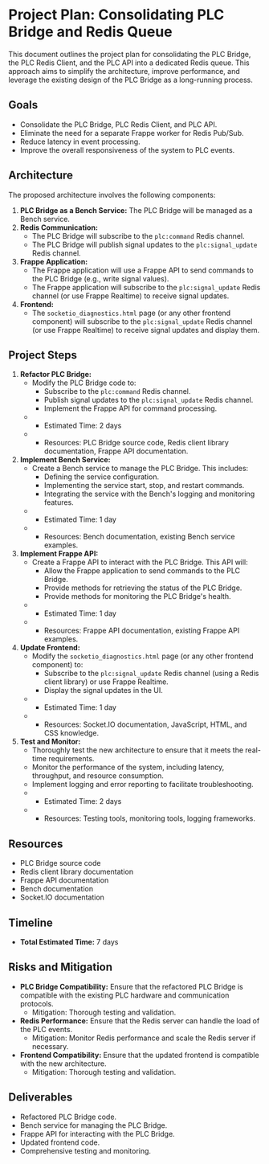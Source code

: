 # Project Plan: Consolidating PLC Bridge and Redis Queue

This document outlines the project plan for consolidating the PLC Bridge, the PLC Redis Client, and the PLC API into a dedicated Redis queue. This approach aims to simplify the architecture, improve performance, and leverage the existing design of the PLC Bridge as a long-running process.

## Goals

*   Consolidate the PLC Bridge, PLC Redis Client, and PLC API.
*   Eliminate the need for a separate Frappe worker for Redis Pub/Sub.
*   Reduce latency in event processing.
*   Improve the overall responsiveness of the system to PLC events.

## Architecture

The proposed architecture involves the following components:

1.  **PLC Bridge as a Bench Service:** The PLC Bridge will be managed as a Bench service.
2.  **Redis Communication:**
    *   The PLC Bridge will subscribe to the `plc:command` Redis channel.
    *   The PLC Bridge will publish signal updates to the `plc:signal_update` Redis channel.
3.  **Frappe Application:**
    *   The Frappe application will use a Frappe API to send commands to the PLC Bridge (e.g., write signal values).
    *   The Frappe application will subscribe to the `plc:signal_update` Redis channel (or use Frappe Realtime) to receive signal updates.
4.  **Frontend:**
    *   The `socketio_diagnostics.html` page (or any other frontend component) will subscribe to the `plc:signal_update` Redis channel (or use Frappe Realtime) to receive signal updates and display them.

## Project Steps

1.  **Refactor PLC Bridge:**
    *   Modify the PLC Bridge code to:
        *   Subscribe to the `plc:command` Redis channel.
        *   Publish signal updates to the `plc:signal_update` Redis channel.
        *   Implement the Frappe API for command processing.
    *   *   Estimated Time: 2 days
    *   *   Resources: PLC Bridge source code, Redis client library documentation, Frappe API documentation.
2.  **Implement Bench Service:**
    *   Create a Bench service to manage the PLC Bridge. This includes:
        *   Defining the service configuration.
        *   Implementing the service start, stop, and restart commands.
        *   Integrating the service with the Bench's logging and monitoring features.
    *   *   Estimated Time: 1 day
    *   *   Resources: Bench documentation, existing Bench service examples.
3.  **Implement Frappe API:**
    *   Create a Frappe API to interact with the PLC Bridge. This API will:
        *   Allow the Frappe application to send commands to the PLC Bridge.
        *   Provide methods for retrieving the status of the PLC Bridge.
        *   Provide methods for monitoring the PLC Bridge's health.
    *   *   Estimated Time: 1 day
    *   *   Resources: Frappe API documentation, existing Frappe API examples.
4.  **Update Frontend:**
    *   Modify the `socketio_diagnostics.html` page (or any other frontend component) to:
        *   Subscribe to the `plc:signal_update` Redis channel (using a Redis client library) or use Frappe Realtime.
        *   Display the signal updates in the UI.
    *   *   Estimated Time: 1 day
    *   *   Resources: Socket.IO documentation, JavaScript, HTML, and CSS knowledge.
5.  **Test and Monitor:**
    *   Thoroughly test the new architecture to ensure that it meets the real-time requirements.
    *   Monitor the performance of the system, including latency, throughput, and resource consumption.
    *   Implement logging and error reporting to facilitate troubleshooting.
    *   *   Estimated Time: 2 days
    *   *   Resources: Testing tools, monitoring tools, logging frameworks.

## Resources

*   PLC Bridge source code
*   Redis client library documentation
*   Frappe API documentation
*   Bench documentation
*   Socket.IO documentation

## Timeline

*   **Total Estimated Time:** 7 days

## Risks and Mitigation

*   **PLC Bridge Compatibility:** Ensure that the refactored PLC Bridge is compatible with the existing PLC hardware and communication protocols.
    *   Mitigation: Thorough testing and validation.
*   **Redis Performance:** Ensure that the Redis server can handle the load of the PLC events.
    *   Mitigation: Monitor Redis performance and scale the Redis server if necessary.
*   **Frontend Compatibility:** Ensure that the updated frontend is compatible with the new architecture.
    *   Mitigation: Thorough testing and validation.

## Deliverables

*   Refactored PLC Bridge code.
*   Bench service for managing the PLC Bridge.
*   Frappe API for interacting with the PLC Bridge.
*   Updated frontend code.
*   Comprehensive testing and monitoring.